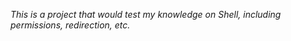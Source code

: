 _This is a project that would test my knowledge on Shell, including permissions, redirection, etc._
